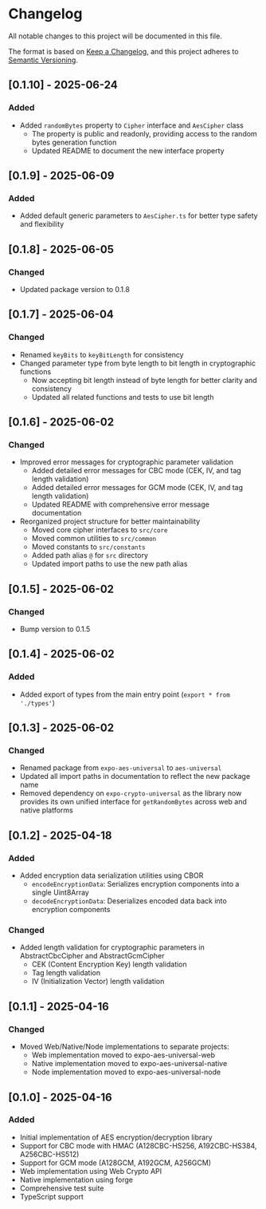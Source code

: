 # Changelog

All notable changes to this project will be documented in this file.

The format is based on [Keep a Changelog](https://keepachangelog.com/en/1.0.0/),
and this project adheres to [Semantic Versioning](https://semver.org/spec/v2.0.0.html).

## [0.1.10] - 2025-06-24

### Added

- Added `randomBytes` property to `Cipher` interface and `AesCipher` class
  - The property is public and readonly, providing access to the random bytes generation function
  - Updated README to document the new interface property

## [0.1.9] - 2025-06-09

### Added

- Added default generic parameters to `AesCipher.ts` for better type safety and flexibility

## [0.1.8] - 2025-06-05

### Changed

- Updated package version to 0.1.8

## [0.1.7] - 2025-06-04

### Changed

- Renamed `keyBits` to `keyBitLength` for consistency
- Changed parameter type from byte length to bit length in cryptographic functions
  - Now accepting bit length instead of byte length for better clarity and consistency
  - Updated all related functions and tests to use bit length

## [0.1.6] - 2025-06-02

### Changed

- Improved error messages for cryptographic parameter validation
  - Added detailed error messages for CBC mode (CEK, IV, and tag length validation)
  - Added detailed error messages for GCM mode (CEK, IV, and tag length validation)
  - Updated README with comprehensive error message documentation
- Reorganized project structure for better maintainability
  - Moved core cipher interfaces to `src/core`
  - Moved common utilities to `src/common`
  - Moved constants to `src/constants`
  - Added path alias `@` for `src` directory
  - Updated import paths to use the new path alias

## [0.1.5] - 2025-06-02

### Changed

- Bump version to 0.1.5

## [0.1.4] - 2025-06-02

### Added

- Added export of types from the main entry point (`export * from './types'`)

## [0.1.3] - 2025-06-02

### Changed

- Renamed package from `expo-aes-universal` to `aes-universal`
- Updated all import paths in documentation to reflect the new package name
- Removed dependency on `expo-crypto-universal` as the library now provides its own unified interface for `getRandomBytes` across web and native platforms

## [0.1.2] - 2025-04-18

### Added

- Added encryption data serialization utilities using CBOR
  - `encodeEncryptionData`: Serializes encryption components into a single Uint8Array
  - `decodeEncryptionData`: Deserializes encoded data back into encryption components

### Changed

- Added length validation for cryptographic parameters in AbstractCbcCipher and AbstractGcmCipher
  - CEK (Content Encryption Key) length validation
  - Tag length validation
  - IV (Initialization Vector) length validation

## [0.1.1] - 2025-04-16

### Changed

- Moved Web/Native/Node implementations to separate projects:
  - Web implementation moved to expo-aes-universal-web
  - Native implementation moved to expo-aes-universal-native
  - Node implementation moved to expo-aes-universal-node

## [0.1.0] - 2025-04-16

### Added

- Initial implementation of AES encryption/decryption library
- Support for CBC mode with HMAC (A128CBC-HS256, A192CBC-HS384, A256CBC-HS512)
- Support for GCM mode (A128GCM, A192GCM, A256GCM)
- Web implementation using Web Crypto API
- Native implementation using forge
- Comprehensive test suite
- TypeScript support
